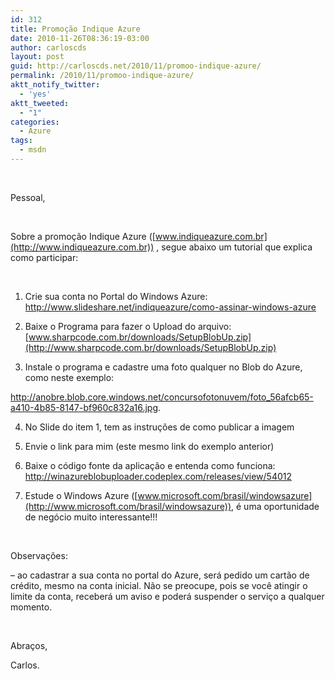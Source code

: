 ```yaml
---
id: 312
title: Promoção Indique Azure
date: 2010-11-26T08:36:19-03:00
author: carloscds
layout: post
guid: http://carloscds.net/2010/11/promoo-indique-azure/
permalink: /2010/11/promoo-indique-azure/
aktt_notify_twitter:
  - 'yes'
aktt_tweeted:
  - "1"
categories:
  - Azure
tags:
  - msdn
---
```

&#160;

Pessoal,

&#160;

Sobre a promoção Indique Azure ([www.indiqueazure.com.br](http://www.indiqueazure.com.br)) , segue abaixo um tutorial que explica como participar:

&#160;

1. Crie sua conta no Portal do Windows Azure: <http://www.slideshare.net/indiqueazure/como-assinar-windows-azure>

2. Baixe o Programa para fazer o Upload do arquivo: [www.sharpcode.com.br/downloads/SetupBlobUp.zip](http://www.sharpcode.com.br/downloads/SetupBlobUp.zip)

3. Instale o programa e cadastre uma foto qualquer no Blob do Azure, como neste exemplo:

<http://anobre.blob.core.windows.net/concursofotonuvem/foto_56afcb65-a410-4b85-8147-bf960c832a16.jpg>. 

4. No Slide do item 1, tem as instruções de como publicar a imagem

5. Envie o link para mim (este mesmo link do exemplo anterior)

6. Baixe o código fonte da aplicação e entenda como funciona: <http://winazureblobuploader.codeplex.com/releases/view/54012>

7. Estude o Windows Azure ([www.microsoft.com/brasil/windowsazure](http://www.microsoft.com/brasil/windowsazure)), é uma oportunidade de negócio muito interessante!!!

&#160;

Observações:

&#8211; ao cadastrar a sua conta no portal do Azure, será pedido um cartão de crédito, mesmo na conta inicial. Não se preocupe, pois se você atingir o limite da conta, receberá um aviso e poderá suspender o serviço a qualquer momento.

&#160;

Abraços,

Carlos.
